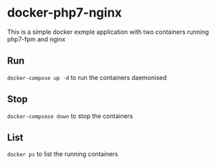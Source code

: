 # docker-php7-nginx
This is a simple docker exmple application with two containers running php7-fpm and nginx 

## Run 
`docker-compose up -d` to run the containers daemonised

## Stop
`docker-compsose down` to stop the containers

## List
`docker ps` to list the running containers
